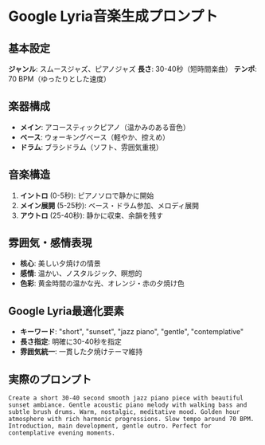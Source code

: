 # Google Lyria音楽生成プロンプト

## 基本設定
**ジャンル**: スムースジャズ、ピアノジャズ
**長さ**: 30-40秒（短時間楽曲）
**テンポ**: 70 BPM（ゆったりとした速度）

## 楽器構成
- **メイン**: アコースティックピアノ（温かみのある音色）
- **ベース**: ウォーキングベース（軽やか、控えめ）
- **ドラム**: ブラシドラム（ソフト、雰囲気重視）

## 音楽構造
1. **イントロ** (0-5秒): ピアノソロで静かに開始
2. **メイン展開** (5-25秒): ベース・ドラム参加、メロディ展開
3. **アウトロ** (25-40秒): 静かに収束、余韻を残す

## 雰囲気・感情表現
- **核心**: 美しい夕焼けの情景
- **感情**: 温かい、ノスタルジック、瞑想的
- **色彩**: 黄金時間の温かな光、オレンジ・赤の夕焼け色

## Google Lyria最適化要素
- **キーワード**: "short", "sunset", "jazz piano", "gentle", "contemplative"
- **長さ指定**: 明確に30-40秒を指定
- **雰囲気統一**: 一貫した夕焼けテーマ維持

## 実際のプロンプト
```
Create a short 30-40 second smooth jazz piano piece with beautiful sunset ambiance. Gentle acoustic piano melody with walking bass and subtle brush drums. Warm, nostalgic, meditative mood. Golden hour atmosphere with rich harmonic progressions. Slow tempo around 70 BPM. Introduction, main development, gentle outro. Perfect for contemplative evening moments.
```